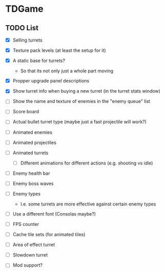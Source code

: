 # TDGame

## TODO List
- [X] Selling turrets
- [X] Texture pack levels (at least the setup for it)
- [x] A static base for turrets?
    - So that its not only just a whole part moving
- [X] Propper upgrade panel descriptions
- [X] Show turret info when buying a new turret (in the turret stats window)
- [ ] Show the name and texture of enemies in the "enemy queue" list
- [ ] Score board
- [ ] Actual bullet turret type (maybe just a fast projectile will work?)
- [ ] Animated enemies
- [ ] Animated projectiles
- [ ] Animated turrets
    - [ ] Different animations for different actions (e.g. shooting vs idle)
- [ ] Enemy health bar
- [ ] Enemy boss waves
- [ ] Enemy types
    - I.e. some turrets are more effective against certain enemy types
- [ ] Use a different font (Consolas maybe?)
- [ ] FPS counter
- [ ] Cache tile sets (for animated tiles)
- [ ] Area of effect turret
- [ ] Slowdown turret
- [ ] Mod support?

